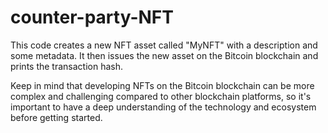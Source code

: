 # counter-party-NFT

This code creates a new NFT asset called "MyNFT" with a description and some metadata. It then issues the new asset on the Bitcoin blockchain and prints the transaction hash.

Keep in mind that developing NFTs on the Bitcoin blockchain can be more complex and challenging compared to other blockchain platforms, so it's important to have a deep understanding of the technology and ecosystem before getting started.
